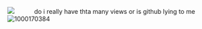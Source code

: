 ![](https://komarev.com/ghpvc/?username=your-github-username&color=ff4787)⠀⠀⠀⠀ do i really have thta many views or is github lying to me
![1000170384](https://github.com/user-attachments/assets/380e4028-ac28-4c2b-b48d-34c8597921bc)
